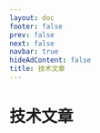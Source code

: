 ```yaml
---
layout: doc 
footer: false
prev: false
next: false 
navbar: true
hideAdContent: false
title: 技术文章
---
```



# 技术文章
